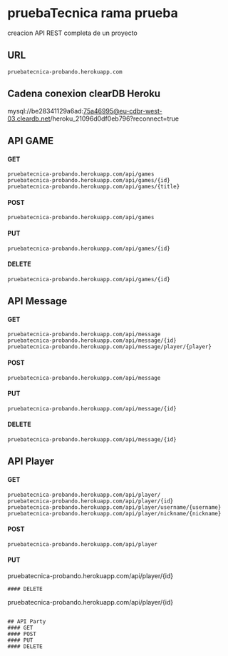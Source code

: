 # pruebaTecnica rama prueba
creacion API REST completa de un proyecto

## URL
```
pruebatecnica-probando.herokuapp.com
```
## Cadena conexion clearDB Heroku 
mysql://be28341129a6ad:75a46995@eu-cdbr-west-03.cleardb.net/heroku_21096d0df0eb796?reconnect=true

## API GAME

#### GET
```
pruebatecnica-probando.herokuapp.com/api/games
pruebatecnica-probando.herokuapp.com/api/games/{id}
pruebatecnica-probando.herokuapp.com/api/games/{title}
```

#### POST
```
pruebatecnica-probando.herokuapp.com/api/games
```
#### PUT
```
pruebatecnica-probando.herokuapp.com/api/games/{id}
```
#### DELETE
```
pruebatecnica-probando.herokuapp.com/api/games/{id}
```

## API Message

#### GET
```
pruebatecnica-probando.herokuapp.com/api/message
pruebatecnica-probando.herokuapp.com/api/message/{id}
pruebatecnica-probando.herokuapp.com/api/message/player/{player}

```
#### POST
```
pruebatecnica-probando.herokuapp.com/api/message
```
#### PUT
```
pruebatecnica-probando.herokuapp.com/api/message/{id}
```
#### DELETE
```
pruebatecnica-probando.herokuapp.com/api/message/{id}
```

## API Player
#### GET
```
pruebatecnica-probando.herokuapp.com/api/player/
pruebatecnica-probando.herokuapp.com/api/player/{id}
pruebatecnica-probando.herokuapp.com/api/player/username/{username}
pruebatecnica-probando.herokuapp.com/api/player/nickname/{nickname}
```
#### POST
```
pruebatecnica-probando.herokuapp.com/api/player
```
#### PUT
pruebatecnica-probando.herokuapp.com/api/player/{id}
```
#### DELETE
```
pruebatecnica-probando.herokuapp.com/api/player/{id}
```

## API Party 
#### GET
#### POST
#### PUT
#### DELETE
